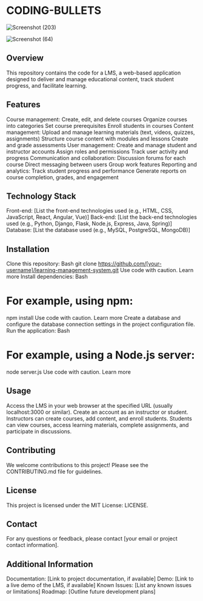 # CODING-BULLETS


![Screenshot (203)](https://github.com/Pranjal7879/CODING-BULLETS/assets/138642719/45f17947-3e73-402b-9c2f-aae76b5e74a3)

![Screenshot (64)](https://github.com/Pranjal7879/CODING-BULLETS/assets/138642719/4fda9925-a2e4-4873-94ff-866c41baacae)


## Overview

This repository contains the code for a LMS, a web-based application designed to deliver and manage educational content, track student progress, and facilitate learning.

## Features

Course management:
Create, edit, and delete courses
Organize courses into categories
Set course prerequisites
Enroll students in courses
Content management:
Upload and manage learning materials (text, videos, quizzes, assignments)
Structure course content with modules and lessons
Create and grade assessments
User management:
Create and manage student and instructor accounts
Assign roles and permissions
Track user activity and progress
Communication and collaboration:
Discussion forums for each course
Direct messaging between users
Group work features
Reporting and analytics:
Track student progress and performance
Generate reports on course completion, grades, and engagement
## Technology Stack

Front-end: [List the front-end technologies used (e.g., HTML, CSS, JavaScript, React, Angular, Vue)]
Back-end: [List the back-end technologies used (e.g., Python, Django, Flask, Node.js, Express, Java, Spring)]
Database: [List the database used (e.g., MySQL, PostgreSQL, MongoDB)]
## Installation

Clone this repository:
Bash
git clone https://github.com/[your-username]/learning-management-system.git
Use code with caution. Learn more
Install dependencies:
Bash
# For example, using npm:
npm install
Use code with caution. Learn more
Create a database and configure the database connection settings in the project configuration file.
Run the application:
Bash
# For example, using a Node.js server:
node server.js
Use code with caution. Learn more
## Usage

Access the LMS in your web browser at the specified URL (usually localhost:3000 or similar).
Create an account as an instructor or student.
Instructors can create courses, add content, and enroll students.
Students can view courses, access learning materials, complete assignments, and participate in discussions.
## Contributing

We welcome contributions to this project! Please see the CONTRIBUTING.md file for guidelines.

## License

This project is licensed under the MIT License: LICENSE.

## Contact

For any questions or feedback, please contact [your email or project contact information].

## Additional Information

Documentation: [Link to project documentation, if available]
Demo: [Link to a live demo of the LMS, if available]
Known Issues: [List any known issues or limitations]
Roadmap: [Outline future development plans]
